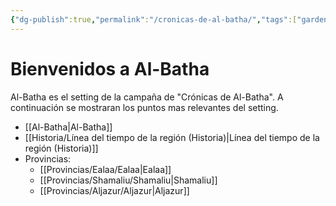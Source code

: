 ```yaml
---
{"dg-publish":true,"permalink":"/cronicas-de-al-batha/","tags":["gardenEntry"]}
---
```



# Bienvenidos a Al-Batha
Al-Batha es el setting de la campaña de "Crónicas de Al-Batha". A continuación se mostraran los puntos mas relevantes del setting.

- [[Al-Batha\|Al-Batha]]
- [[Historia/Línea del tiempo de la región (Historia)\|Línea del tiempo de la región (Historia)]]
- Provincias:
	-  [[Provincias/Ealaa/Ealaa\|Ealaa]]
	- [[Provincias/Shamaliu/Shamaliu\|Shamaliu]]
	- [[Provincias/Aljazur/Aljazur\|Aljazur]]